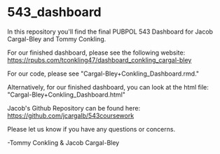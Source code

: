 # 543_dashboard

In this repository you'll find the final PUBPOL 543 Dashboard for Jacob Cargal-Bley and Tommy Conkling.

For our finished dashboard, please see the following website: https://rpubs.com/tconkling47/dashboard_conkling_cargal-bley

For our code, please see "Cargal-Bley+Conkling_Dashboard.rmd."

Alternatively, for our finished dashboard, you can look at the html file: "Cargal-Bley+Conkling_Dashboard.html"

Jacob's Github Repository can be found here: https://github.com/jcargalb/543coursework

Please let us know if you have any questions or concerns.

-Tommy Conkling & Jacob Cargal-Bley
